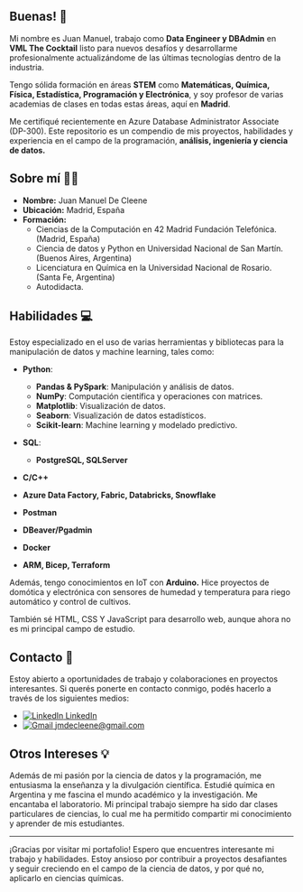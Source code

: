 ## Buenas! 👋

Mi nombre es Juan Manuel, trabajo como **Data Engineer y DBAdmin** en **VML The Cocktail** listo para nuevos desafíos y desarrollarme profesionalmente actualizándome de las últimas tecnologías dentro de la industria.

Tengo sólida formación en áreas **STEM** como **Matemáticas, Química, Física, Estadística, Programación y Electrónica**, y soy profesor de varias academias de clases en todas estas áreas, aquí en **Madrid**.

Me certifiqué recientemente en Azure Database Administrator Associate (DP-300).
Este repositorio es un compendio de mis proyectos, habilidades y experiencia en el campo de la programación, **análisis, ingeniería y ciencia de datos.**

## Sobre mí 🧑‍🏫

- **Nombre:** Juan Manuel De Cleene
- **Ubicación:** Madrid, España
- **Formación:**
  - Ciencias de la Computación en 42 Madrid Fundación Telefónica. (Madrid, España)
  - Ciencia de datos y Python en Universidad Nacional de San Martín. (Buenos Aires, Argentina)
  - Licenciatura en Química en la Universidad Nacional de Rosario. (Santa Fe, Argentina)
  - Autodidacta.

## Habilidades 💻

Estoy especializado en el uso de varias herramientas y bibliotecas para la manipulación de datos y machine learning, tales como:

- **Python**:
  - **Pandas & PySpark**: Manipulación y análisis de datos.
  - **NumPy**: Computación científica y operaciones con matrices.
  - **Matplotlib**: Visualización de datos.
  - **Seaborn**: Visualización de datos estadísticos.
  - **Scikit-learn**: Machine learning y modelado predictivo.
 
- **SQL**:
  - **PostgreSQL, SQLServer**
- **C/C++**
- **Azure Data Factory, Fabric, Databricks, Snowflake**
- **Postman**
- **DBeaver/Pgadmin**
- **Docker**
- **ARM, Bicep, Terraform**

Además, tengo conocimientos en IoT con **Arduino.**
Hice proyectos de domótica y electrónica con sensores de humedad y temperatura para riego automático y control de cultivos.

También sé HTML, CSS Y JavaScript para desarrollo web, aunque ahora no es mi principal campo de estudio.

## Contacto 📧

Estoy abierto a oportunidades de trabajo y colaboraciones en proyectos interesantes. Si querés ponerte en contacto conmigo, podés hacerlo a través de los siguientes medios:

- [![LinkedIn](https://skillicons.dev/icons?i=linkedin) LinkedIn](https://www.linkedin.com/in/juan-manuel-de-cleene/)
- [![Gmail](https://skillicons.dev/icons?i=gmail) jmdecleene@gmail.com](mailto:jmdecleene@gmail.com)
## Otros Intereses 💡

Además de mi pasión por la ciencia de datos y la programación, me entusiasma la enseñanza y la divulgación científica.
Estudié química en Argentina y me fascina el mundo académico y la investigación. Me encantaba el laboratorio.
Mi principal trabajo siempre ha sido dar clases particulares de ciencias, lo cual me ha permitido compartir mi conocimiento y aprender de mis estudiantes.

---

¡Gracias por visitar mi portafolio!
Espero que encuentres interesante mi trabajo y habilidades. Estoy ansioso por contribuir a proyectos desafiantes y seguir creciendo en el campo de la ciencia de datos, y por qué no, aplicarlo en ciencias químicas.
